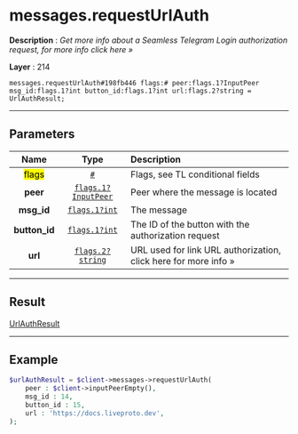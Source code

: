 # messages.requestUrlAuth

**Description** : *Get more info about a Seamless Telegram Login authorization request, for more info click here &raquo;*

**Layer** : 214

```tl
messages.requestUrlAuth#198fb446 flags:# peer:flags.1?InputPeer msg_id:flags.1?int button_id:flags.1?int url:flags.2?string = UrlAuthResult;
```

---

## Parameters

| Name | Type | Description |
| :---: | :---: | :--- |
| <mark>flags</mark> | [`#`](type/#) | Flags, see TL conditional fields |
| **peer** | [`flags.1?InputPeer`](type/InputPeer) | Peer where the message is located |
| **msg_id** | [`flags.1?int`](type/int) | The message |
| **button_id** | [`flags.1?int`](type/int) | The ID of the button with the authorization request |
| **url** | [`flags.2?string`](type/string) | URL used for link URL authorization, click here for more info » |

---

## Result

[UrlAuthResult](type/UrlAuthResult)

---

## Example

```php
$urlAuthResult = $client->messages->requestUrlAuth(
	peer : $client->inputPeerEmpty(),
	msg_id : 14,
	button_id : 15,
	url : 'https://docs.liveproto.dev',
);
```